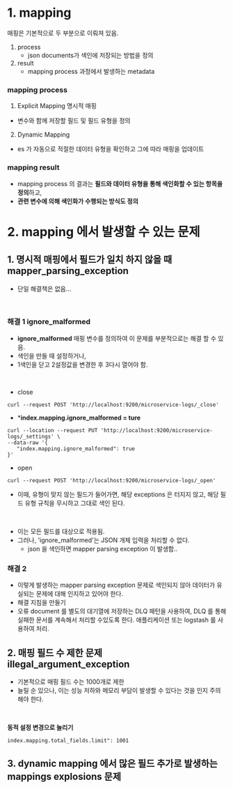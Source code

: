 
# 1. mapping

매핑은 기본적으로 두 부분으로 이뤄져 있음.

1. process
   - json documents가 색인에 저장되는 방법을 정의
2. result
    - mapping process 과정에서 발생하는 metadata 

### mapping process

1. Explicit Mapping 명시적 매핑
- 변수와 함께 저장할 필드 및 필드 유형을 정의

2. Dynamic Mapping
- es 가 자동으로 적절한 데이터 유형을 확인하고 그에 따라 매핑을 업데이트

### mapping result

- mapping process 의 결과는 **필드와 데이터 유형을 통해 색인화할 수 있는 항목을 정의**하고,
- **관련 변수에 의해 색인화가 수행되는 방식도 정의**

# 2. mapping 에서 발생할 수 있는 문제

## 1. 명시적 매핑에서 필드가 일치 하지 않을 때 mapper_parsing_exception
- 단일 해결책은 없음... 

<br>

### 해결 1 ignore_malformed
- **ignore_malformed** 매핑 변수를 정의하여 이 문제를 부분적으로는 해결 할 수 있음.
- 색인을 만들 때 설정하거나,
- 1색인을 닫고 2설정값을 변경한 후 3다시 열어야 함.

<br>

- close
~~~
curl --request POST 'http://localhost:9200/microservice-logs/_close'
~~~

- ***index.mapping.ignore_malformed = ture**
~~~
curl --location --request PUT 'http://localhost:9200/microservice-logs/_settings' \
--data-raw '{
   "index.mapping.ignore_malformed": true
}'
~~~

- open
~~~
curl --request POST 'http://localhost:9200/microservice-logs/_open'
~~~

- 이때, 유형이 맞지 않는 필드가 들어가면, 해당 exceptions 은 터지지 않고, 해당 필드 유형 규칙을 무시하고 그대로 색인 된다.

<br>

- 이는 모든 필드를 대상으로 적용됨.
- 그러나, 'ignore_malformed'는 JSON 개체 입력을 처리할 수 없다.
  - json 을 색인하면 mapper parsing exception 이 발생함..

### 해결 2
- 이렇게 발생하는 mapper parsing exception 문제로 색인되지 않아 데이터가 유실되는 문제에 대해 인지하고 있어야 한다.
- 해결 지침을 만들기
- 오류 document 를 별도의 대기열에 저장하는 DLQ 패턴을 사용하여, DLQ 를 통해 실패한 문서를 계속해서 처리할 수있도록 한다. 애플리케이션 또는 logstash 를 사용하여 처리.

## 2. 매핑 필드 수 제한 문제 illegal_argument_exception
- 기본적으로 매핑 필드 수는 1000개로 제한
- 늘릴 순 있으나, 이는 성능 저하와 메모리 부담이 발생할 수 있다는 것을 인지 주의해야 한다.

<br>

**동적 설정 변경으로 늘리기**

~~~
index.mapping.total_fields.limit": 1001
~~~


## 3. dynamic mapping 에서 많은 필드 추가로 발생하는 mappings explosions 문제


